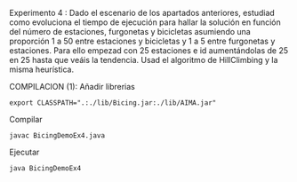 Experimento 4 : Dado el escenario de los apartados anteriores, estudiad como evoluciona el tiempo de ejecución para hallar la solución en función del número de estaciones, furgonetas y bicicletas asumiendo una proporción 1 a 50 entre estaciones y bicicletas y 1 a 5 entre furgonetas y estaciones. Para ello empezad con 25 estaciones e id aumentándolas de 25 en 25 hasta que veáis la tendencia. Usad el algoritmo de HillClimbing y la misma heurística.

COMPILACION (1):
Añadir librerias
``````
export CLASSPATH=".:./lib/Bicing.jar:./lib/AIMA.jar"
``````
Compilar
``````
javac BicingDemoEx4.java
``````
Ejecutar
``````
java BicingDemoEx4
``````
